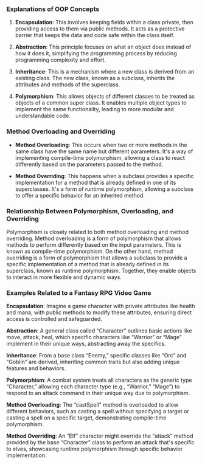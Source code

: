 ### Explanations of OOP Concepts

1. **Encapsulation**: This involves keeping fields within a class private, then providing access to them via public methods. It acts as a protective barrier that keeps the data and code safe within the class itself.

2. **Abstraction**: This principle focuses on what an object does instead of how it does it, simplifying the programming process by reducing programming complexity and effort.

3. **Inheritance**: This is a mechanism where a new class is derived from an existing class. The new class, known as a subclass, inherits the attributes and methods of the superclass.

4. **Polymorphism**: This allows objects of different classes to be treated as objects of a common super class. It enables multiple object types to implement the same functionality, leading to more modular and understandable code.

### Method Overloading and Overriding

- **Method Overloading**: This occurs when two or more methods in the same class have the same name but different parameters. It's a way of implementing compile-time polymorphism, allowing a class to react differently based on the parameters passed to the method.

- **Method Overriding**: This happens when a subclass provides a specific implementation for a method that is already defined in one of its superclasses. It's a form of runtime polymorphism, allowing a subclass to offer a specific behavior for an inherited method.

### Relationship Between Polymorphism, Overloading, and Overriding

Polymorphism is closely related to both method overloading and method overriding. Method overloading is a form of polymorphism that allows methods to perform differently based on the input parameters. This is known as compile-time polymorphism. On the other hand, method overriding is a form of polymorphism that allows a subclass to provide a specific implementation of a method that is already defined in its superclass, known as runtime polymorphism. Together, they enable objects to interact in more flexible and dynamic ways.

### Examples Related to a Fantasy RPG Video Game

**Encapsulation**: Imagine a game character with private attributes like health and mana, with public methods to modify these attributes, ensuring direct access is controlled and safeguarded.

**Abstraction**: A general class called “Character” outlines basic actions like move, attack, heal, which specific characters like “Warrior” or “Mage” implement in their unique ways, abstracting away the specifics.

**Inheritance**: From a base class “Enemy,” specific classes like “Orc” and “Goblin” are derived, inheriting common traits but also adding unique features and behaviors.

**Polymorphism**: A combat system treats all characters as the generic type “Character,” allowing each character type (e.g., “Warrior,” “Mage”) to respond to an attack command in their unique way due to polymorphism.

**Method Overloading**: The “castSpell” method is overloaded to allow different behaviors, such as casting a spell without specifying a target or casting a spell on a specific target, demonstrating compile-time polymorphism.

**Method Overriding**: An “Elf” character might override the “attack” method provided by the base “Character” class to perform an attack that's specific to elves, showcasing runtime polymorphism through specific behavior implementation.
